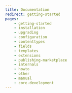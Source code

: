 ```yaml
---
title: Documentation
redirect: getting-started
pages:
    - getting-started
    - installation
    - upgrading
    - configuration
    - contenttypes
    - fields
    - templates
    - extensions
    - publishing-marketplace
    - internals
    - howto
    - other
    - manual
    - core-development
---
```


